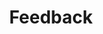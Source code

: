 ---
layout: component-documentation
sectionKey: Components
eleventyNavigation:
  parent: Components
title: Feedback
description: Invites user feedback on the current page they are on
whenToUse:
whenNotToUse: 
accessibilty:
  "
  The form must:

  - be functional and accessible with JavaScript disabled

  - be usable and accessible with stylesheets disabled
  

  Form elements in the component must:

  - accept focus

  - be focusable with a keyboard

  - be usable with a keyboard

  - be usable with touch

  - indicate when they have focus

  - be recognisable as form input elements

  - have correctly associated labels

  - be of the appropriate type for their use, e.g. password inputs should be of type `password`
    
    
  Links in the component must:

  - accept focus
  
  - be focusable with a keyboard
  
  - be usable with a keyboard
  
  - indicate when they have focus
  
  - change in appearance when touched (in the touch-down state)
    
  - change in appearance when hovered
  
  - be usable with touch
  
  - be usable with [voice commands](https://www.w3.org/WAI/perspectives/voice.html)
  
  - have visible text
  
  - have meaningful text"
howItWorks:
  "This component is designed to sit at the bottom of pages on GOV.UK to allow users to submit feedback on that page.


  This component uses JavaScript for expanding and collapsing and also for submitting form responses"
variations:
  0:
    title: With GA4 tracking disabled
    description:
      "Disables GA4 tracking on the feedback component. Tracking is enabled by default, which adds a data module and data-attributes with JSONs to the feedback buttons. See the [ga4-event-tracker documentation](https://github.com/alphagov/govuk_publishing_components/blob/main/docs/analytics-ga4/ga4-event-tracker.md) for more information.


      More info can be found in the [component guide](https://components.publishing.service.gov.uk/component-guide/feedback)."
insights:
  0:
    title:
    link:
    description:
    date:
designLibraries:
  0:
    title:
    link:
issues:
  0:
    title:
    link:
issueLink:
---